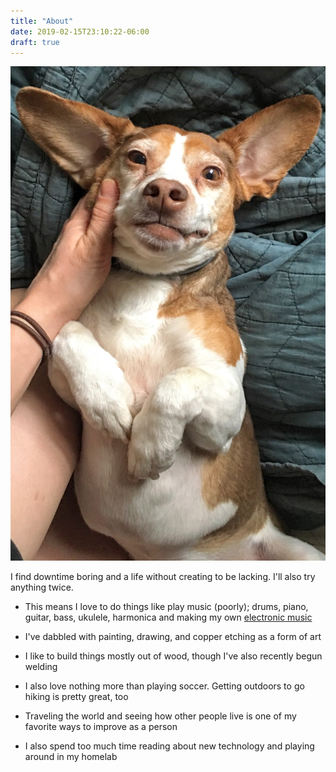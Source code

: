 ```yaml
---
title: "About"
date: 2019-02-15T23:10:22-06:00
draft: true
---
```

![My dog Jackson](/static/images/jackson.jpg)

I find downtime boring and a life without creating to be lacking. I'll also try anything twice. 

+ This means I love to do things like play music (poorly); drums, piano, guitar, bass, ukulele, harmonica and making my own [electronic music](https://soundcloud.com/soehlert)

+ I've dabbled with painting, drawing, and copper etching as a form of art

+ I like to build things mostly out of wood, though I've also recently begun welding

+ I also love nothing more than playing soccer. Getting outdoors to go hiking is pretty great, too

+ Traveling the world and seeing how other people live is one of my favorite ways to improve as a person

+ I also spend too much time reading about new technology and playing around in my homelab
